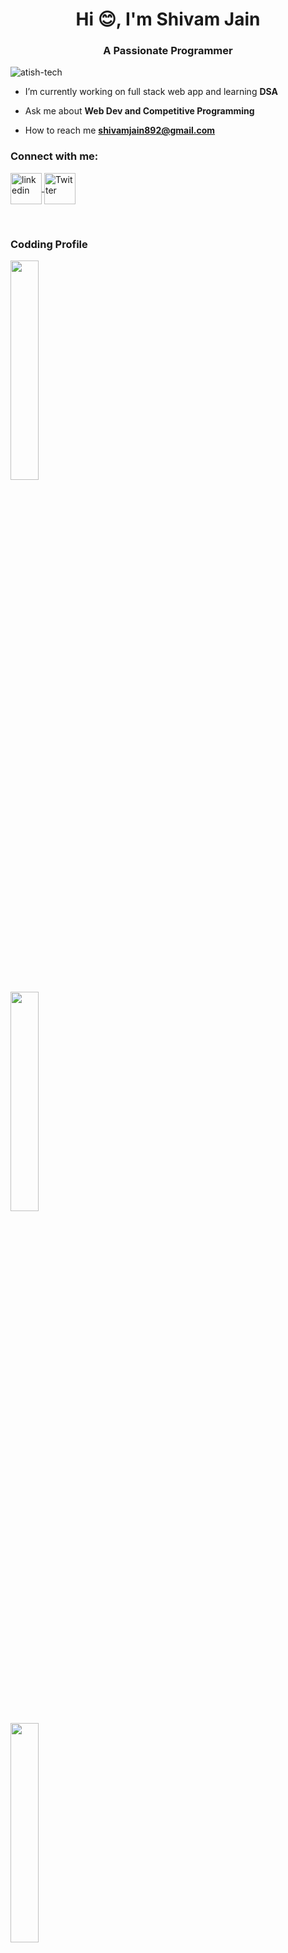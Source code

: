 <h1 align="center">Hi 😊, I'm Shivam Jain</h1> 
<h3 align="center">A Passionate Programmer</h3> 

<p align="left"> <img src="https://komarev.com/ghpvc/?username=atish-tech&label=Profile%20views&color=0e75b6&style=flat" alt="atish-tech" /> </p>

-  I’m currently working on full stack web app and learning **DSA**

-  Ask me about **Web Dev and Competitive Programming**

-  How to reach me **shivamjain892@gmail.com**

<h3 align="left">Connect with me:</h3>
<p align="left">

<a href="https://www.linkedin.com/in/shivamjain124/" target="blank">
<img align="center" src="https://t0.gstatic.com/images?q=tbn:ANd9GcRMCA3j2A8hfLl9p5UAU5nd9lvqLlNZvqoU4xOsZ192uH4IYS6X" alt="linkedin" height="50" width="50"/>
 </a>

 <a href="https://twitter.com/Shivvaamm" target="blank">
<img align="center" src="https://img.freepik.com/free-icon/twitter_318-674515.jpg?w=2000" alt="Twitter" height="50" width="50"/>
 </a>
  
 
</p>
<br>
 
<h3 align="left">Codding Profile</h3>
<p align="left">
<a href="https://leetcode.com/u/Shivam892/">
<img align="center" src="https://assets.leetcode.com/static_assets/public/webpack_bundles/images/logo-dark.e99485d9b.svg" height="30% width="40"/>
</a>

 <br>
 
<a href="https://www.codechef.com/users/shivam_892">
<img align="center" src="https://cdn.codechef.com/images/cc-logo.svg" height="30% width="40"/>
</a>

<br>

<a href="https://www.geeksforgeeks.org/user/shivamjain892/">
<img align="center" src="https://media.geeksforgeeks.org/gfg-gg-logo.svg" height="30% width="40"/>
</a>

<br>

<a href="https://codeforces.com/profile/Shivam_892">
<svg xmlns="http://www.w3.org/2000/svg" viewBox="0 0 24 24" id="code-forces">
  <path fill="#F44336" d="M24 19.5V12a1.5 1.5 0 0 0-1.5-1.5h-3A1.5 1.5 0 0 0 18 12v7.5a1.5 1.5 0 0 0 1.5 1.5h3a1.5 1.5 0 0 0 1.5-1.5z"></path>
  <path fill="#2196F3" d="M13.5 21a1.5 1.5 0 0 0 1.5-1.5v-15A1.5 1.5 0 0 0 13.5 3h-3C9.673 3 9 3.672 9 4.5v15c0 .828.673 1.5 1.5 1.5h3z"></path>
  <path fill="#FFC107" d="M0 19.5c0 .828.673 1.5 1.5 1.5h3A1.5 1.5 0 0 0 6 19.5V9a1.5 1.5 0 0 0-1.5-1.5h-3C.673 7.5 0 8.172 0 9v10.5z"></path>
</svg>" 
</a>

 
<h3 align="left">Tech Stack: </h3>
<p align="left"> 
<a href="https://www.w3schools.com/cpp/">
<img src="https://isocpp.org/assets/images/cpp_logo.png" alt="cplusplus" width="18%" height="18%"/> </a>
                                                                                                                                                  
<a href="https://git-scm.com/" target="_blank" rel="noreferrer">
<img src="https://www.vectorlogo.zone/logos/git-scm/git-scm-icon.svg" alt="git" width="19%" height="19%"/> </a>
                                                                                                      
<a href="https://reactjs.org/" target="_blank" rel="noreferrer"> 
<img src="https://upload.wikimedia.org/wikipedia/commons/thumb/a/a7/React-icon.svg/1200px-React-icon.svg.png" alt="react" width="20%" height="20%"/> </a>
                                                                                                                                                  
<a href="https://en.wikipedia.org/wiki/HTML" target="_blank" rel="noreferrer"> 
<img src="https://encrypted-tbn0.gstatic.com/images?q=tbn:ANd9GcSeKXebshKzrBj9tc6DFj-iv46H_ePITihX6082ymkqOv1eucdQAr9nzW6LYFB6c1msXIc&usqp=CAU" alt="react" width="20%" height="20%"/> </a>
                                                                                                                                                  
<a href="https://developer.mozilla.org/en-US/docs/Web/CSS" target="_blank" rel="noreferrer"> 
<img src="https://upload.wikimedia.org/wikipedia/commons/thumb/d/d5/CSS3_logo_and_wordmark.svg/1200px-CSS3_logo_and_wordmark.svg.png" alt="react" width="14%" height="14%"/> </a>
                                                                                                                                                  
<a href="https://www.javascript.com/"> 
<img src="https://encrypted-tbn0.gstatic.com/images?q=tbn:ANd9GcSiKztGHvMvOqlh91-rltzuzIbZd07cPz-RpA&usqp=CAU" alt="react" width="20%" height="20%"/> </a>

<a href="https://www.mongodb.com/"> 
<img src="https://w7.pngwing.com/pngs/956/695/png-transparent-mongodb-original-wordmark-logo-icon-thumbnail.png" alt="mongodb" width="20%" height="20%"/> </a>

<a href="https://postgress.com/"> 
<img src="https://www.postgresqltutorial.com/wp-content/uploads/2012/08/What-is-PostgreSQL.png" alt="mongodb" width="20%" height="20%"/> </a>

<a href="https://prisma.com/"> 
<img src="https://encrypted-tbn0.gstatic.com/images?q=tbn:ANd9GcTKW3K9lVbiDuJNneYEqt0QNSSM_lE4UUOdrQ&s" alt="mongodb" width="20%" height="20%"/> </a>

<a href="https://aws.in/"> 
<img src="https://download.logo.wine/logo/Amazon_Web_Services/Amazon_Web_Services-Logo.wine.png" alt="mongodb" width="20%" height="20%"/> </a>

<a href="https://www.nodejs.com/"> 
<img src="https://upload.wikimedia.org/wikipedia/commons/thumb/d/d9/Node.js_logo.svg/1200px-Node.js_logo.svg.png" alt="nodejs" width="20%" height="20%"/> </a>

<a href="https://www.nextjs.com/"> 
<img src="https://cdn.sanity.io/images/3do82whm/next/4b1f008289a88f4438a1c983fb32cf1a636d9d0e-1000x667.png?w=720&h=480&fit=clip&auto=format" alt="nextjs" width="20%" height="20%"/> </a>

<a href="https://www.firebase.com/"> 
<img src="https://miro.medium.com/v2/resize:fit:300/1*R4c8lHBHuH5qyqOtZb3h-w.png" alt="firebase" width="20%" height="20%"/> </a>

<a href="https://www.express.com/"> 
<img src="https://expressjs.com/images/express-facebook-share.png" alt="expressjs" width="20%" height="20%"/> </a>


</p>
----------------------------------------------------------------------
<p><img align="left" src="https://github-readme-stats.vercel.app/api/top-langs?username=Shivam-jn&show_icons=true&locale=en&layout=compact" alt="Shivam-jn" /></p>

<p>&nbsp;<img align="center" src="https://github-readme-stats.vercel.app/api?username=Shivam-jn&show_icons=true&locale=en" alt="Shivam-jn" /></p>

<p><img align="center" src="https://github-readme-streak-stats.herokuapp.com/?user=Shivam-jn&" alt="Shivam-jn" /></p>
